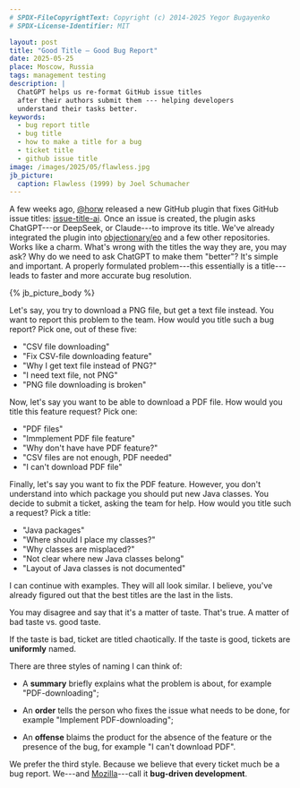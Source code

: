 ```yaml
---
# SPDX-FileCopyrightText: Copyright (c) 2014-2025 Yegor Bugayenko
# SPDX-License-Identifier: MIT

layout: post
title: "Good Title — Good Bug Report"
date: 2025-05-25
place: Moscow, Russia
tags: management testing
description: |
  ChatGPT helps us re-format GitHub issue titles
  after their authors submit them --- helping developers
  understand their tasks better.
keywords:
  - bug report title
  - bug title
  - how to make a title for a bug
  - ticket title
  - github issue title
image: /images/2025/05/flawless.jpg
jb_picture:
  caption: Flawless (1999) by Joel Schumacher
---
```


A few weeks ago, [@horw] released a new GitHub plugin that fixes GitHub issue titles: [issue-title-ai].
Once an issue is created, the plugin asks ChatGPT---or DeepSeek, or Claude---to improve its title.
We've already integrated the plugin into [objectionary/eo] and a few other repositories.
Works like a charm.
What's wrong with the titles the way they are, you may ask?
Why do we need to ask ChatGPT to make them "better"?
It's simple and important.
A properly formulated problem---this essentially is a title---leads to faster and more accurate bug resolution.

<!--more-->

{% jb_picture_body %}

Let's say, you try to download a PNG file, but get a text file instead.
You want to report this problem to the team.
How would you title such a bug report?
Pick one, out of these five:

* "CSV file downloading"
* "Fix CSV-file downloading feature"
* "Why I get text file instead of PNG?"
* "I need text file, not PNG"
* "PNG file downloading is broken"

Now, let's say you want to be able to download a PDF file.
How would you title this feature request?
Pick one:

* "PDF files"
* "Immplement PDF file feature"
* "Why don't have have PDF feature?"
* "CSV files are not enough, PDF needed"
* "I can't download PDF file"

Finally, let's say you want to fix the PDF feature.
However, you don't understand into which package you should put new Java classes.
You decide to submit a ticket, asking the team for help.
How would you title such a request?
Pick a title:

* "Java packages"
* "Where should I place my classes?"
* "Why classes are misplaced?"
* "Not clear where new Java classes belong"
* "Layout of Java classes is not documented"

I can continue with examples.
They will all look similar.
I believe, you've already figured out that the best titles are the last in the lists.

You may disagree and say that it's a matter of taste.
That's true.
A matter of bad taste vs. good taste.

If the taste is bad, ticket are titled chaotically.
If the taste is good, tickets are **uniformly** named.

There are three styles of naming I can think of:

* A **summary** briefly explains what the problem is about,
for example "PDF-downloading";

* An **order** tells the person who fixes the issue what needs to be done,
for example "Implement PDF-downloading";

* An **offense** blaims the product for the absence of the feature
or the presence of the bug, for example "I can't download PDF".

We prefer the third style.
Because we believe that every ticket much be a bug report.
We---and [Mozilla]---call it **bug-driven development**.

[@horw]: https://github.com/horw
[issue-title-ai]: https://github.com/horw/issue-title-ai
[objectionary/eo]: https://github.com/objectionary/eo
[Mozilla]: https://www.researchgate.net/publication/2559439_An_Overview_of_the_Software_Engineering_Process_and_Tools_in_the_Mozilla_Project
